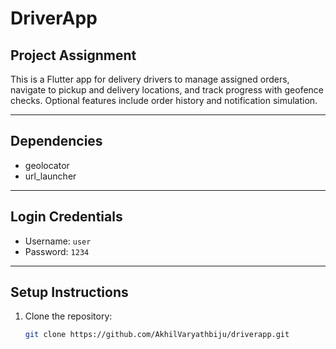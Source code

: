 # DriverApp

## Project Assignment
This is a Flutter app for delivery drivers to manage assigned orders, navigate to pickup and delivery locations, and track progress with geofence checks. Optional features include order history and notification simulation.

---

## Dependencies
- geolocator
- url_launcher

---

## Login Credentials
- Username: `user`
- Password: `1234`

---

## Setup Instructions
1. Clone the repository:
   ```bash
   git clone https://github.com/AkhilVaryathbiju/driverapp.git
   
